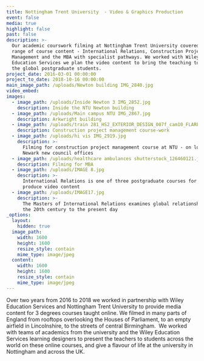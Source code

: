 ```yaml
---
title: Nottingham Trent University  - Video & Graphics Production
event: false
media: true
highlight: false
past: false
description: >-
  Our academic courswork filming at Nottingham Trent University covered a wide
  range of course content - International Relations, Construction Project
  Management and the MBA with specialist pathways. We worked with Wiley
  Education Services we plan the video content to bring the teaching to life for
  the global postgraduate students.
project_date: 2016-03-01 00:00:00
project_to_date: 2018-10-16 00:00:00
main_image_path: /uploads/Newton building IMG_2840.jpg
video_embed:
images:
  - image_path: /uploads/Inside Newton 3 IMG_2852.jpg
    description: Inside the NTU Newton building
  - image_path: /uploads/Main campus NTU IMG_2867.jpg
    description: Arkwright building
  - image_path: /uploads/train 281_HS2_EXTERIOR_DESIGN_007f_cam10_FLARE_PANTO 1920.jpg
    description: Construction project management course-work
  - image_path: /uploads/hi vis IMG_2919.jpg
    description: >-
      Filming for construction project management course at NTU - on location at
      Newark new council offices
  - image_path: /uploads/healthcare ambulances shutterstock_126460121.jpg
    description: Filming for MBA
  - image_path: /uploads/IMAGE 8.jpg
    description: >-
      International Relations is one of three postgraduate courses for which we
      produce video content
  - image_path: /uploads/IMAGE17.jpg
    description: >-
      The Masters of International Relations examines global relationships from
      the 20th century to the present day
_options:
  layout:
    hidden: true
  image_path:
    width: 1600
    height: 1600
    resize_style: contain
    mime_type: image/jpeg
  content:
    width: 1600
    height: 1600
    resize_style: contain
    mime_type: image/jpeg
---
```


Over two years from 2016 to 2018 we worked in partnership with Wiley Education Services and Nottingham Trent University to provide media content for 3 degrees courses taught online. We filmed in many parts of England from rooftops overlooking the Houses of Parliament, to an empty airfield in Lincolnshire, to the streets of central Birmingham.&nbsp; We worked with teams of academics from the university and the Wiley Education Services learning designers to present the teachers to students across the world on these online courses, and give a flavour of life at the university in Nottingham and across the UK.
